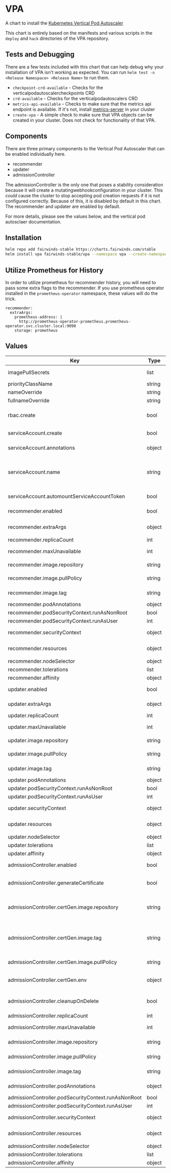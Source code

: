 # VPA

A chart to install the [Kubernetes Vertical Pod Autoscaler](https://github.com/kubernetes/autoscaler/tree/master/vertical-pod-autoscaler)

This chart is entirely based on the manifests and various scripts in the `deploy` and `hack` directories of the VPA repository.

## Tests and Debugging

There are a few tests included with this chart that can help debug why your installation of VPA isn't working as expected. You can run `helm test -n <Release Namespace> <Release Name>` to run them.

* `checkpoint-crd-available` - Checks for the verticalpodautoscalercheckpoints CRD
* `crd-available` - Checks for the verticalpodautoscalers CRD
* `metrics-api-available` - Checks to make sure that the metrics api endpoint is available. If it's not, install [metrics-server](https://github.com/kubernetes-sigs/metrics-server) in your cluster
* `create-vpa` - A simple check to make sure that VPA objects can be created in your cluster. Does not check for functionality of that VPA.

## Components

There are three primary components to the Vertical Pod Autoscaler that can be enabled individually here.

* recommender
* updater
* admissionController

The admissionController is the only one that poses a stability consideration because it will create a mutatingwebhookconfiguration in your cluster. This _could_ cause the cluster to stop accepting pod creation requests if it is not configured correctly. Because of this, it is disabled by default in this chart. The recommender and updater are enabled by default.

For more details, please see the values below, and the vertical pod autosclaer documentation.

## Installation

```bash
helm repo add fairwinds-stable https://charts.fairwinds.com/stable
helm install vpa fairwinds-stable/vpa --namespace vpa --create-namespace
```

## Utilize Prometheus for History

In order to utilize prometheus for recommender history, you will need to pass some extra flags to the recommender. If you use prometheus operator installed in the `prometheus-operator` namespace, these values will do the trick.

```
recommender:
  extraArgs:
    prometheus-address: |
      http://prometheus-operator-prometheus.prometheus-operator.svc.cluster.local:9090
    storage: prometheus
```

## Values

| Key | Type | Default | Description |
|-----|------|---------|-------------|
| imagePullSecrets | list | `[]` | A list of image pull secrets to be used for all pods |
| priorityClassName | string | `""` | To set the priorityclass for all pods |
| nameOverride | string | `""` | A template override for the name |
| fullnameOverride | string | `""` | A template override for the fullname |
| rbac.create | bool | `true` | If true, then rbac resources (clusterroles and clusterrolebindings) will be created for the selected components. |
| serviceAccount.create | bool | `true` | Specifies whether a service account should be created for each component |
| serviceAccount.annotations | object | `{}` | Annotations to add to the service accounts for each component |
| serviceAccount.name | string | `""` | The base name of the service account to use (appended with the component). If not set and create is true, a name is generated using the fullname template and appended for each component |
| serviceAccount.automountServiceAccountToken | bool | `true` | Automount API credentials for the Service Account |
| recommender.enabled | bool | `true` | If true, the vpa recommender component will be installed. |
| recommender.extraArgs | object | `{"pod-recommendation-min-cpu-millicores":15,"pod-recommendation-min-memory-mb":100,"v":"4"}` | A set of key-value flags to be passed to the recommender |
| recommender.replicaCount | int | `1` |  |
| recommender.maxUnavailable | int | `1` | This is the max unavailable setting for the pod disruption budget |
| recommender.image.repository | string | `"us.gcr.io/k8s-artifacts-prod/autoscaling/vpa-recommender"` | The location of the recommender image |
| recommender.image.pullPolicy | string | `"Always"` | The pull policy for the recommender image. Recommend not changing this |
| recommender.image.tag | string | `""` | Overrides the image tag whose default is the chart appVersion |
| recommender.podAnnotations | object | `{}` | Annotations to add to the recommender pod |
| recommender.podSecurityContext.runAsNonRoot | bool | `true` |  |
| recommender.podSecurityContext.runAsUser | int | `65534` |  |
| recommender.securityContext | object | `{}` | The security context for the containers inside the recommender pod |
| recommender.resources | object | `{"limits":{"cpu":"200m","memory":"1000Mi"},"requests":{"cpu":"50m","memory":"500Mi"}}` | The resources block for the recommender pod |
| recommender.nodeSelector | object | `{}` |  |
| recommender.tolerations | list | `[]` |  |
| recommender.affinity | object | `{}` |  |
| updater.enabled | bool | `true` | If true, the updater component will be deployed |
| updater.extraArgs | object | `{}` | A key-value map of flags to pass to the updater |
| updater.replicaCount | int | `1` |  |
| updater.maxUnavailable | int | `1` | This is the max unavailable setting for the pod disruption budget |
| updater.image.repository | string | `"us.gcr.io/k8s-artifacts-prod/autoscaling/vpa-updater"` | The location of the updater image |
| updater.image.pullPolicy | string | `"Always"` | The pull policy for the updater image. Recommend not changing this |
| updater.image.tag | string | `""` | Overrides the image tag whose default is the chart appVersion |
| updater.podAnnotations | object | `{}` | Annotations to add to the updater pod |
| updater.podSecurityContext.runAsNonRoot | bool | `true` |  |
| updater.podSecurityContext.runAsUser | int | `65534` |  |
| updater.securityContext | object | `{}` | The security context for the containers inside the updater pod |
| updater.resources | object | `{"limits":{"cpu":"200m","memory":"1000Mi"},"requests":{"cpu":"50m","memory":"500Mi"}}` | The resources block for the updater pod |
| updater.nodeSelector | object | `{}` |  |
| updater.tolerations | list | `[]` |  |
| updater.affinity | object | `{}` |  |
| admissionController.enabled | bool | `false` | If true, will install the admission-controller component of vpa |
| admissionController.generateCertificate | bool | `true` | If true and admissionController is enabled, a pre-install hook will run to create the certificate for the webhook |
| admissionController.certGen.image.repository | string | `"quay.io/reactiveops/ci-images"` | An image that contains certgen for creating certificates. Only used if admissionController.generateCertificate is true |
| admissionController.certGen.image.tag | string | `"v11-alpine"` | An image tag for the admissionController.certGen.image.repository image. Only used if admissionController.generateCertificate is true |
| admissionController.certGen.image.pullPolicy | string | `"Always"` | The pull policy for the certgen image. Recommend not changing this |
| admissionController.certGen.env | object | `{}` | Additional environment variables to be added to the certgen container. Format is KEY: Value format |
| admissionController.cleanupOnDelete | bool | `true` | If true, a post-delete job will remove the mutatingwebhookconfiguration and the tls secret for the admission controller |
| admissionController.replicaCount | int | `1` |  |
| admissionController.maxUnavailable | int | `1` | This is the max unavailable setting for the pod disruption budget |
| admissionController.image.repository | string | `"us.gcr.io/k8s-artifacts-prod/autoscaling/vpa-admission-controller"` | The location of the vpa admission controller image |
| admissionController.image.pullPolicy | string | `"Always"` | The pull policy for the admission controller image. Recommend not changing this |
| admissionController.image.tag | string | `""` | Overrides the image tag whose default is the chart appVersion |
| admissionController.podAnnotations | object | `{}` | Annotations to add to the admission controller pod |
| admissionController.podSecurityContext.runAsNonRoot | bool | `true` |  |
| admissionController.podSecurityContext.runAsUser | int | `65534` |  |
| admissionController.securityContext | object | `{}` | The security context for the containers inside the admission controller pod |
| admissionController.resources | object | `{"limits":{"cpu":"200m","memory":"500Mi"},"requests":{"cpu":"50m","memory":"200Mi"}}` | The resources block for the admission controller pod |
| admissionController.nodeSelector | object | `{}` |  |
| admissionController.tolerations | list | `[]` |  |
| admissionController.affinity | object | `{}` |  |
